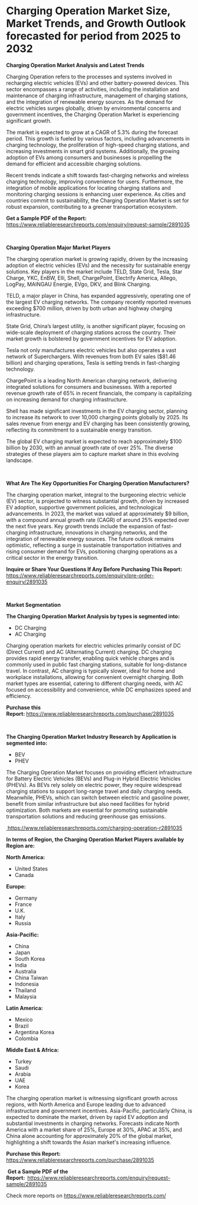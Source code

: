 <p><h1>Charging Operation Market Size, Market Trends, and Growth Outlook forecasted for period from 2025 to 2032</h1></p><p><strong>Charging Operation Market Analysis and Latest Trends</strong></p>
<p><p>Charging Operation refers to the processes and systems involved in recharging electric vehicles (EVs) and other battery-powered devices. This sector encompasses a range of activities, including the installation and maintenance of charging infrastructure, management of charging stations, and the integration of renewable energy sources. As the demand for electric vehicles surges globally, driven by environmental concerns and government incentives, the Charging Operation Market is experiencing significant growth.</p><p>The market is expected to grow at a CAGR of 5.3% during the forecast period. This growth is fueled by various factors, including advancements in charging technology, the proliferation of high-speed charging stations, and increasing investments in smart grid systems. Additionally, the growing adoption of EVs among consumers and businesses is propelling the demand for efficient and accessible charging solutions. </p><p>Recent trends indicate a shift towards fast-charging networks and wireless charging technology, improving convenience for users. Furthermore, the integration of mobile applications for locating charging stations and monitoring charging sessions is enhancing user experience. As cities and countries commit to sustainability, the Charging Operation Market is set for robust expansion, contributing to a greener transportation ecosystem.</p></p>
<p><strong>Get a Sample PDF of the Report:&nbsp;</strong> <a href="https://www.reliableresearchreports.com/enquiry/request-sample/2891035?utm_campaign=3355&utm_medium=2&utm_source=Github&utm_content=ia&utm_term=14032025&utm_id=charging-operation">https://www.reliableresearchreports.com/enquiry/request-sample/2891035</a></p>
<p>&nbsp;</p>
<p><strong>Charging Operation Major Market Players</strong></p>
<p><p>The charging operation market is growing rapidly, driven by the increasing adoption of electric vehicles (EVs) and the necessity for sustainable energy solutions. Key players in the market include TELD, State Grid, Tesla, Star Charge, YKC, EnBW, Elli, Shell, ChargePoint, Electrify America, Allego, LogPay, MAINGAU Energie, EVgo, DKV, and Blink Charging. </p><p>TELD, a major player in China, has expanded aggressively, operating one of the largest EV charging networks. The company recently reported revenues exceeding $700 million, driven by both urban and highway charging infrastructure.</p><p>State Grid, China’s largest utility, is another significant player, focusing on wide-scale deployment of charging stations across the country. Their market growth is bolstered by government incentives for EV adoption.</p><p>Tesla not only manufactures electric vehicles but also operates a vast network of Superchargers. With revenues from both EV sales ($81.46 billion) and charging operations, Tesla is setting trends in fast-charging technology.</p><p>ChargePoint is a leading North American charging network, delivering integrated solutions for consumers and businesses. With a reported revenue growth rate of 65% in recent financials, the company is capitalizing on increasing demand for charging infrastructure.</p><p>Shell has made significant investments in the EV charging sector, planning to increase its network to over 10,000 charging points globally by 2025. Its sales revenue from energy and EV charging has been consistently growing, reflecting its commitment to a sustainable energy transition.</p><p>The global EV charging market is expected to reach approximately $100 billion by 2030, with an annual growth rate of over 25%. The diverse strategies of these players aim to capture market share in this evolving landscape.</p></p>
<p>&nbsp;</p>
<p><strong>What Are The Key Opportunities For Charging Operation Manufacturers?</strong></p>
<p><p>The charging operation market, integral to the burgeoning electric vehicle (EV) sector, is projected to witness substantial growth, driven by increased EV adoption, supportive government policies, and technological advancements. In 2023, the market was valued at approximately $9 billion, with a compound annual growth rate (CAGR) of around 25% expected over the next five years. Key growth trends include the expansion of fast-charging infrastructure, innovations in charging networks, and the integration of renewable energy sources. The future outlook remains optimistic, reflecting a surge in sustainable transportation initiatives and rising consumer demand for EVs, positioning charging operations as a critical sector in the energy transition.</p></p>
<p><strong>Inquire or Share Your Questions If Any Before Purchasing This Report:</strong> <a href="https://www.reliableresearchreports.com/enquiry/pre-order-enquiry/2891035?utm_campaign=3355&utm_medium=2&utm_source=Github&utm_content=ia&utm_term=14032025&utm_id=charging-operation">https://www.reliableresearchreports.com/enquiry/pre-order-enquiry/2891035</a></p>
<p>&nbsp;</p>
<p><strong>Market Segmentation</strong></p>
<p><strong>The Charging Operation Market Analysis by types is segmented into:</strong></p>
<p><ul><li>DC Charging</li><li>AC Charging</li></ul></p>
<p><p>Charging operation markets for electric vehicles primarily consist of DC (Direct Current) and AC (Alternating Current) charging. DC charging provides rapid energy transfer, enabling quick vehicle charges and is commonly used in public fast charging stations, suitable for long-distance travel. In contrast, AC charging is typically slower, ideal for home and workplace installations, allowing for convenient overnight charging. Both market types are essential, catering to different charging needs, with AC focused on accessibility and convenience, while DC emphasizes speed and efficiency.</p></p>
<p><strong>Purchase this Report:&nbsp;</strong><a href="https://www.reliableresearchreports.com/purchase/2891035?utm_campaign=3355&utm_medium=2&utm_source=Github&utm_content=ia&utm_term=14032025&utm_id=charging-operation">https://www.reliableresearchreports.com/purchase/2891035</a></p>
<p>&nbsp;</p>
<p><strong>The Charging Operation Market Industry Research by Application is segmented into:</strong></p>
<p><ul><li>BEV</li><li>PHEV</li></ul></p>
<p><p>The Charging Operation Market focuses on providing efficient infrastructure for Battery Electric Vehicles (BEVs) and Plug-in Hybrid Electric Vehicles (PHEVs). As BEVs rely solely on electric power, they require widespread charging stations to support long-range travel and daily charging needs. Meanwhile, PHEVs, which can switch between electric and gasoline power, benefit from similar infrastructure but also need facilities for hybrid optimization. Both markets are essential for promoting sustainable transportation solutions and reducing greenhouse gas emissions.</p></p>
<p><a href="https://www.reliableresearchreports.com/charging-operation-r2891035?utm_campaign=3355&utm_medium=2&utm_source=Github&utm_content=ia&utm_term=14032025&utm_id=charging-operation">&nbsp;https://www.reliableresearchreports.com/charging-operation-r2891035</a></p>
<p><strong>In terms of Region, the Charging Operation Market Players available by Region are:</strong></p>
<p>
    <p> <strong> North America: </strong>
        <ul>
            <li>United States</li>
            <li>Canada</li>
        </ul>
        </p> 
    <p> <strong> Europe: </strong>
        <ul>
            <li>Germany</li>
            <li>France</li>
            <li>U.K.</li>
            <li>Italy</li>
            <li>Russia</li>
        </ul>
        </p> 
    <p> <strong> Asia-Pacific: </strong>
        <ul>
            <li>China</li>
            <li>Japan</li>
            <li>South Korea</li>
            <li>India</li>
            <li>Australia</li>
            <li>China Taiwan</li>
            <li>Indonesia</li>
            <li>Thailand</li>
            <li>Malaysia</li>
        </ul>
        </p> 
    <p> <strong> Latin America: </strong>
        <ul>
            <li>Mexico</li>
            <li>Brazil</li>
            <li>Argentina Korea</li>
            <li>Colombia</li>
        </ul>
        </p> 
    <p> <strong> Middle East & Africa: </strong>
        <ul>
            <li>Turkey</li>
            <li>Saudi</li>
            <li>Arabia</li>
            <li>UAE</li>
            <li>Korea</li>
        </ul>
    </p>
    </p>
<p><p>The charging operation market is witnessing significant growth across regions, with North America and Europe leading due to advanced infrastructure and government incentives. Asia-Pacific, particularly China, is expected to dominate the market, driven by rapid EV adoption and substantial investments in charging networks. Forecasts indicate North America with a market share of 25%, Europe at 30%, APAC at 35%, and China alone accounting for approximately 20% of the global market, highlighting a shift towards the Asian market's increasing influence.</p></p>
<p><strong>Purchase this Report: </strong><a href="https://www.reliableresearchreports.com/purchase/2891035?utm_campaign=3355&utm_medium=2&utm_source=Github&utm_content=ia&utm_term=14032025&utm_id=charging-operation">https://www.reliableresearchreports.com/purchase/2891035</a></p>
<p>&nbsp;<strong>Get a Sample PDF of the Report:&nbsp;&nbsp;</strong><a href="https://www.reliableresearchreports.com/enquiry/request-sample/2891035?utm_campaign=3355&utm_medium=2&utm_source=Github&utm_content=ia&utm_term=14032025&utm_id=charging-operation">https://www.reliableresearchreports.com/enquiry/request-sample/2891035</a></p>
<p><strong></strong></p>
<p>Check more reports on <a href="https://www.reliableresearchreports.com/?utm_campaign=3355&utm_medium=2&utm_source=Github&utm_content=ia&utm_term=14032025&utm_id=charging-operation">https://www.reliableresearchreports.com/</a></p>
